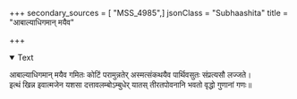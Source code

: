 +++
secondary_sources = [ "MSS_4985",]
jsonClass = "Subhaashita"
title = "आबाल्याधिगमान् मयैव"

+++

<details open><summary>Text</summary>

आबाल्याधिगमान् मयैव गमितः कोटिं परामुन्नतेर् अस्मत्संकथयैव पार्थिवसुतः संप्रत्यसौ लज्जते।  
इत्थं खिन्न इवात्मजेन यशसा दत्तावलम्बोऽम्बुधेर् यातस् तीरतपोवनानि भवतो वृद्धो गुणानां गणः॥
</details>
